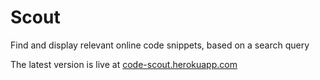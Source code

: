 # Scout

Find and display relevant online code snippets, based on a search query

The latest version is live at
[code-scout.herokuapp.com](code-scout.herokuapp.com)
